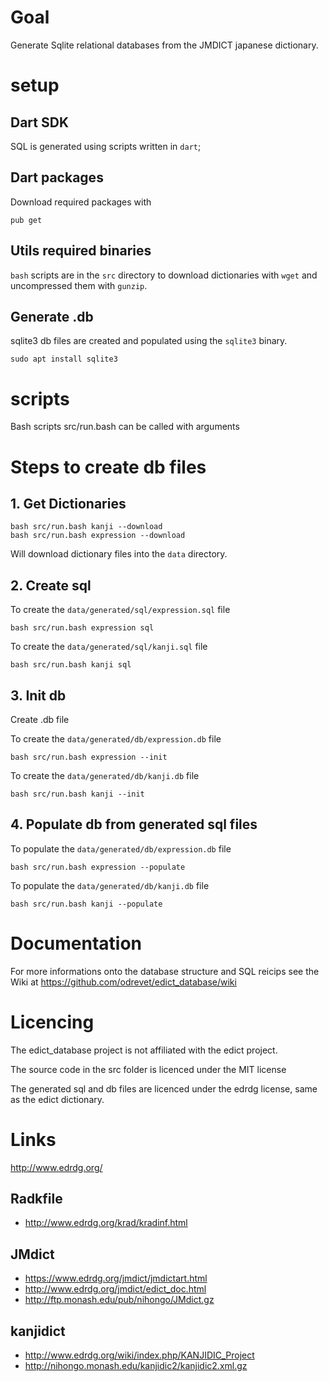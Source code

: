 # Goal

Generate Sqlite relational databases from the JMDICT japanese dictionary.

# setup

## Dart SDK 

SQL is generated using scripts written in `dart`; 

## Dart packages

Download required packages with

	pub get

## Utils required binaries

`bash` scripts are in the `src` directory to download dictionaries with `wget` and uncompressed them with `gunzip`.


## Generate .db 

sqlite3 db files are created and populated using the `sqlite3` binary.

```
sudo apt install sqlite3
```

# scripts

Bash scripts src/run.bash can be called with arguments

# Steps to create db files

## 1. Get Dictionaries

    bash src/run.bash kanji --download
    bash src/run.bash expression --download

Will download dictionary files into the `data` directory.

## 2. Create sql

To create the `data/generated/sql/expression.sql` file

	bash src/run.bash expression sql

To create the `data/generated/sql/kanji.sql` file

	bash src/run.bash kanji sql

## 3. Init db

Create .db file

To create the `data/generated/db/expression.db` file

    bash src/run.bash expression --init

To create the `data/generated/db/kanji.db` file

	bash src/run.bash kanji --init

## 4. Populate db from generated sql files

To populate the `data/generated/db/expression.db` file

	bash src/run.bash expression --populate

To populate the `data/generated/db/kanji.db` file

	bash src/run.bash kanji --populate


# Documentation

For more informations onto the database structure and SQL reicips see the Wiki at https://github.com/odrevet/edict_database/wiki

# Licencing

The edict_database project is not affiliated with the edict project. 

The source code in the src folder is licenced under the MIT license

The generated sql and db files are licenced under the edrdg license, same as the edict dictionary.

# Links

http://www.edrdg.org/

## Radkfile

* http://www.edrdg.org/krad/kradinf.html

## JMdict

* https://www.edrdg.org/jmdict/jmdictart.html
* http://www.edrdg.org/jmdict/edict_doc.html
* http://ftp.monash.edu/pub/nihongo/JMdict.gz

## kanjidict

* http://www.edrdg.org/wiki/index.php/KANJIDIC_Project
* http://nihongo.monash.edu/kanjidic2/kanjidic2.xml.gz
